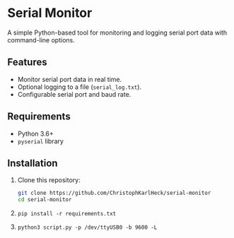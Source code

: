 # Serial Monitor
A simple Python-based tool for monitoring and logging serial port data with command-line options.

## Features
- Monitor serial port data in real time.
- Optional logging to a file (`serial_log.txt`).
- Configurable serial port and baud rate.

## Requirements
- Python 3.6+
- `pyserial` library

## Installation
1. Clone this repository:
   ```sh
   git clone https://github.com/ChristophKarlHeck/serial-monitor
   cd serial-monitor

2. `pip install -r requirements.txt`

3. `python3 script.py -p /dev/ttyUSB0 -b 9600 -L`
